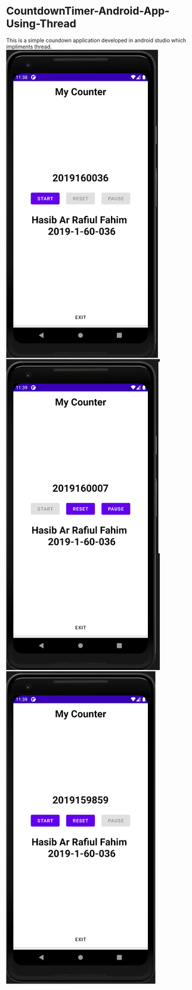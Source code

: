 # CountdownTimer-Android-App-Using-Thread
This is a simple coundown application developed in android studio which impliments thread. <br>
![Alt text](counterApp1.png?raw=true "Optional Title")
![Alt text](counterApp2.png?raw=true "Optional Title")
![Alt text](counterApp3.png?raw=true "Optional Title")
